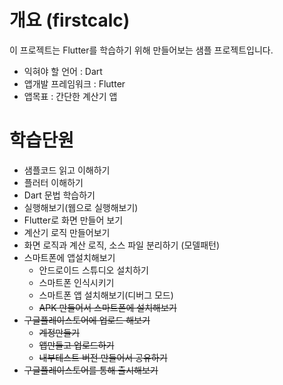 # 개요 (firstcalc)

이 프로젝트는 Flutter를 학습하기 위해 만들어보는 샘플 프로젝트입니다.

* 익혀야 할 언어 : Dart
* 앱개발 프레임워크 : Flutter
* 앱목표 : 간단한 계산기 앱

# 학습단원

* 샘플코드 읽고 이해하기
* 플러터 이해하기
* Dart 문법 학습하기
* 실행해보기(웹으로 실행해보기)
* Flutter로 화면 만들어 보기
* 계산기 로직 만들어보기
* 화면 로직과 계산 로직, 소스 파일 분리하기 (모델패턴)
* 스마트폰에 앱설치해보기
  * 안드로이드 스튜디오 설치하기
  * 스마트폰 인식시키기
  * 스마트폰 앱 설치해보기(디버그 모드)
  * ~~APK 만들어서 스마트폰에 설치해보기~~
* ~~구글플레이스토어에 업로드 해보기~~
  * ~~계정만들기~~
  * ~~앱만들고 업로드하기~~
  * ~~내부테스트 버전 만들어서 공유하기~~
* ~~구글플레이스토어를 통해 출시해보기~~